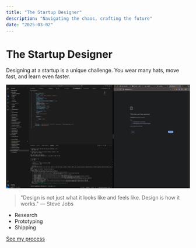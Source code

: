 ```yaml
---
title: "The Startup Designer"
description: "Navigating the chaos, crafting the future"
date: "2025-03-02"
---
```


# The Startup Designer

Designing at a startup is a unique challenge. You wear many hats, move fast, and learn even faster.

![Example cool](/images/imageTest2.png)

> "Design is not just what it looks like and feels like. Design is how it works." — Steve Jobs

- Research
- Prototyping
- Shipping

[See my process](https://paulstamatiou.com/the-startup-designer) 